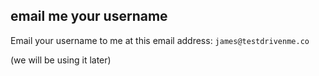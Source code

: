 ##  email me your username

Email your username to me at this email address:
```james@testdrivenme.co```

(we will be using it later)